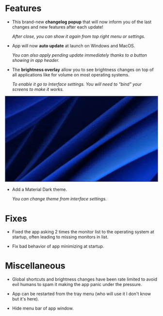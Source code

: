 # Features

- This brand-new **changelog popup** that will now inform you of the last changes and new features after each update!

  _After close, you can show it again from top right menu or settings._

- App will now **auto update** at launch on Windows and MacOS.

  _You can also apply pending update immediately thanks to a button showing in app header._

- The **brightness overlay** allow you to see brightness changes on top of all applications like for volume on most
  operating systems.

  _To enable it go to Interface settings. You will need to "bind" your screens to make it works._

![Overlay demo](./overlay.gif)

- Add a Material Dark theme.

  _You can change theme from interface settings._

# Fixes

- Fixed the app asking 2 times the monitor list to the operating system at startup, often leading to missing monitors in
  list.

- Fix bad behavior of app minimizing at startup.

# Miscellaneous

- Global shortcuts and brightness changes have been rate limited to avoid evil humans to spam it making the app panic
  under the pressure.

- App can be restarted from the tray menu (who will use it I don't know but it's here).

- Hide menu bar of app window.
